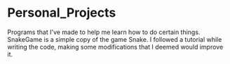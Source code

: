 # Personal_Projects
Programs that I've made to help me learn how to do certain things.
SnakeGame is a simple copy of the game Snake. I followed a tutorial while writing the code, making some modifications that I deemed would improve it.
